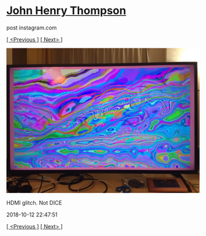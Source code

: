 # [John Henry Thompson](../README.md)
post instagram.com

[[ <Previous ]](2018-10-12-1.md) [[ Next> ]](2018-10-10-1.md)

[![](../media/2018-10-12/HDMI-glitch-Not-DICE.jpg)](../README.md)

HDMI glitch. Not DICE

2018-10-12 22:47:51

[[ <Previous ]](2018-10-12-1.md) [[ Next> ]](2018-10-10-1.md)